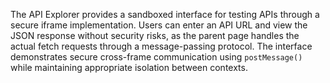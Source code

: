 The API Explorer provides a sandboxed interface for testing APIs through a secure iframe implementation. Users can enter an API URL and view the JSON response without security risks, as the parent page handles the actual fetch requests through a message-passing protocol. The interface demonstrates secure cross-frame communication using `postMessage()` while maintaining appropriate isolation between contexts.

<!-- Generated from commit: 3011fee9362b436d1b87a9dd2714dd429fafd245 -->